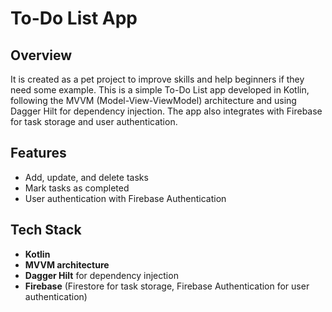 # To-Do List App

## Overview

It is created as a pet project to improve skills and help beginners if they need some example.
This is a simple To-Do List app developed in Kotlin, following the MVVM (Model-View-ViewModel) architecture and using Dagger Hilt for dependency injection. The app also integrates with Firebase for task storage and user authentication.

## Features

- Add, update, and delete tasks
- Mark tasks as completed
- User authentication with Firebase Authentication

## Tech Stack

- **Kotlin**
- **MVVM architecture**
- **Dagger Hilt** for dependency injection
- **Firebase** (Firestore for task storage, Firebase Authentication for user authentication)
